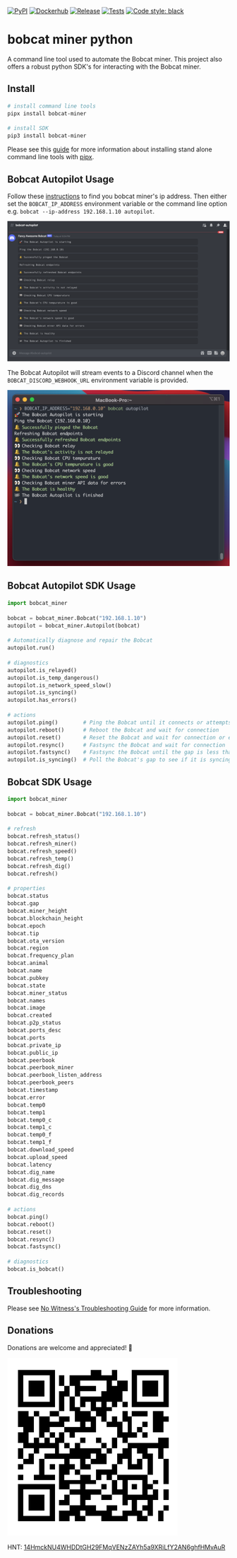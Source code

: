[![PyPI](https://img.shields.io/pypi/v/bobcat_miner.svg)](https://pypi.org/project/bobcat-miner/)
[![Dockerhub](https://img.shields.io/docker/v/aidanmelen/bobcat?color=blue&label=docker%20build)](https://hub.docker.com/r/aidanmelen/bobcat)
[![Release](https://github.com/aidanmelen/bobcat-miner-python/actions/workflows/release.yaml/badge.svg)](https://github.com/aidanmelen/bobcat-miner-python/actions/workflows/release.yaml)
[![Tests](https://github.com/aidanmelen/bobcat-miner-python/actions/workflows/tests.yaml/badge.svg)](https://github.com/aidanmelen/bobcat-miner-python/actions/workflows/tests.yaml)
[![Code style: black](https://img.shields.io/badge/code%20style-black-000000.svg)](https://github.com/psf/black)


# bobcat miner python

A command line tool used to automate the Bobcat miner. This project also offers a robust python SDK's for interacting with the Bobcat miner.

## Install

```bash
# install command line tools
pipx install bobcat-miner

# install SDK
pip3 install bobcat-miner
```

Please see this [guide](https://packaging.python.org/en/latest/guides/installing-stand-alone-command-line-tools/) for more information about installing stand alone command line tools with [pipx](https://pypa.github.io/pipx/).

## Bobcat Autopilot Usage

Follow these [instructions](https://bobcatminer.zendesk.com/hc/en-us/articles/4412905935131-How-to-Access-the-Diagnoser) to find you bobcat miner's ip address. Then either set the `BOBCAT_IP_ADDRESS` environment variable or the command line option e.g. `bobcat --ip-address 192.168.1.10 autopilot`.

![Bobcat Autopilot Term](https://raw.githubusercontent.com/aidanmelen/bobcat-miner-python/main/images/bobcat-autopilot-discord.png)

The Bobcat Autopilot will stream events to a Discord channel when the `BOBCAT_DISCORD_WEBHOOK_URL` environment variable is provided.

![Bobcat Autopilot Discord](https://raw.githubusercontent.com/aidanmelen/bobcat-miner-python/main/images/bobcat-autopilot-term.png)

## Bobcat Autopilot SDK Usage

```python
import bobcat_miner

bobcat = bobcat_miner.Bobcat("192.168.1.10")
autopilot = bobcat_miner.Autopilot(bobcat)

# Automatically diagnose and repair the Bobcat
autopilot.run()

# diagnostics
autopilot.is_relayed()
autopilot.is_temp_dangerous()
autopilot.is_network_speed_slow()
autopilot.is_syncing()
autopilot.has_errors()

# actions
autopilot.ping()        # Ping the Bobcat until it connects or attempts are maxed out
autopilot.reboot()      # Reboot the Bobcat and wait for connection
autopilot.reset()       # Reset the Bobcat and wait for connection or exceeds max attempts
autopilot.resync()      # Fastsync the Bobcat and wait for connection
autopilot.fastsync()    # Fastsync the Bobcat until the gap is less than 400 or exceeds max attempts
autopilot.is_syncing()  # Poll the Bobcat's gap to see if it is syncing over time
```

## Bobcat SDK Usage

```python
import bobcat_miner

bobcat = bobcat_miner.Bobcat("192.168.1.10")

# refresh
bobcat.refresh_status()
bobcat.refresh_miner()
bobcat.refresh_speed()
bobcat.refresh_temp()
bobcat.refresh_dig()
bobcat.refresh()

# properties
bobcat.status
bobcat.gap
bobcat.miner_height
bobcat.blockchain_height
bobcat.epoch
bobcat.tip
bobcat.ota_version
bobcat.region
bobcat.frequency_plan
bobcat.animal
bobcat.name
bobcat.pubkey
bobcat.state
bobcat.miner_status
bobcat.names
bobcat.image
bobcat.created
bobcat.p2p_status
bobcat.ports_desc
bobcat.ports
bobcat.private_ip
bobcat.public_ip
bobcat.peerbook
bobcat.peerbook_miner
bobcat.peerbook_listen_address
bobcat.peerbook_peers
bobcat.timestamp
bobcat.error
bobcat.temp0
bobcat.temp1
bobcat.temp0_c
bobcat.temp1_c
bobcat.temp0_f
bobcat.temp1_f
bobcat.download_speed
bobcat.upload_speed
bobcat.latency
bobcat.dig_name
bobcat.dig_message
bobcat.dig_dns
bobcat.dig_records

# actions
bobcat.ping()
bobcat.reboot()
bobcat.reset()
bobcat.resync()
bobcat.fastsync()

# diagnostics
bobcat.is_bobcat()
```

## Troubleshooting

Please see [No Witness's Troubleshooting Guide](https://www.nowitness.org/troubleshooting/) for more information.

## Donations

Donations are welcome and appreciated! :gift:

[![HNT: 14HmckNU4WHDDtGH29FMqVENzZAYh5a9XRiLfY2AN6ghfHMvAuR](https://raw.githubusercontent.com/aidanmelen/bobcat-miner-python/main/images/wallet.jpg)](https://explorer-v1.helium.com/accounts/14HmckNU4WHDDtGH29FMqVENzZAYh5a9XRiLfY2AN6ghfHMvAuR)

HNT: [14HmckNU4WHDDtGH29FMqVENzZAYh5a9XRiLfY2AN6ghfHMvAuR](https://explorer-v1.helium.com/accounts/14HmckNU4WHDDtGH29FMqVENzZAYh5a9XRiLfY2AN6ghfHMvAuR)
